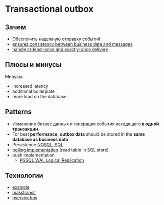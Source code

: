 # Transactional outbox

## Зачем

- [Обеспечить надежную отправку событий](https://microservices.io/patterns/data/transactional-outbox.html)
- [ensures consistency between business data and messages](https://docs.particular.net/nservicebus/outbox/)
- [handle at-least-once and exactly-once delivery](https://event-driven.io/en/outbox_inbox_patterns_and_delivery_guarantees_explained/)

## Плюсы и минусы

Минусы:

- increased latency
- additional boilerplate
- more load on the database.

## Patterns

- Изменение бизнес данных и генерация события исходящего __в одной транзакции__
- For best __performance__, __outbox data__ should be stored in the __same database as business data__
- Persistence [NOSQL, SQL](https://docs.particular.net/nservicebus/outbox/#persistence)
- [polling implementation](https://event-driven.io/en/outbox_inbox_patterns_and_delivery_guarantees_explained/) (read table in SQL store)
- push implementation
	- [PGSQL WAL Logical Replication](https://event-driven.io/en/push_based_outbox_pattern_with_postgres_logical_replication/)

## Технологии

- [example](https://itnext.io/the-outbox-pattern-in-event-driven-asp-net-core-microservice-architectures-10b8d9923885)
- [masstransit](https://masstransit.io/documentation/concepts/exceptions#outbox)
- [nservicebus](https://docs.particular.net/nservicebus/outbox/)